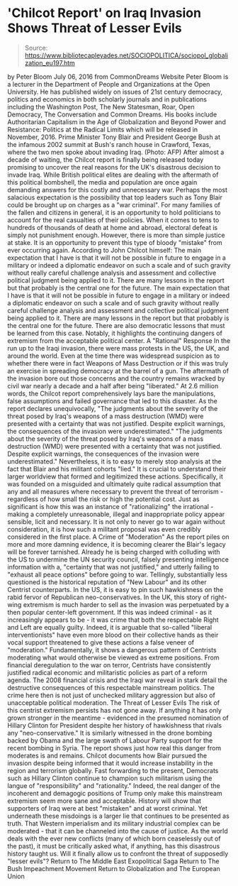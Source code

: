 # 'Chilcot Report' on Iraq Invasion Shows Threat of Lesser Evils

> Source: https://www.bibliotecapleyades.net/SOCIOPOLITICA/sociopol_globalization_eu197.htm

by Peter Bloom July 06, 2016 from CommonDreams Website
Peter Bloom is a lecturer in the Department of People and Organizations at the Open University.
He has published widely on issues of 21st century democracy, politics and economics in both scholarly journals and in publications including the Washington Post, The New Statesman, Roar, Open Democracy,
The Conversation and Common Dreams.
His books include Authoritarian Capitalism in the Age of Globalization and Beyond Power and Resistance: Politics at the Radical Limits which will be released in November, 2016.
Prime Minister Tony Blair and President George Bush
at the infamous 2002 summit at Bush's ranch house in Crawford, Texas,
where the two men spoke about invading Iraq.
(Photo: AFP)
After almost a decade of waiting, the Chilcot report is finally being released today promising to uncover the real reasons for the UK's disastrous decision to invade Iraq.
While British political elites are dealing with the aftermath of this political bombshell, the media and population are once again demanding answers for this costly and unnecessary war.
Perhaps the most salacious expectation is the possibility that top leaders such as Tony Blair could be brought up on charges as a "war criminal".
For many families of the fallen and citizens in general, it is an opportunity to hold politicians to account for the real casualties of their policies. When it comes to tens to hundreds of thousands of death at home and abroad, electoral defeat is simply not punishment enough.
However, there is more than simple justice at stake. It is an opportunity to prevent this type of bloody "mistake" from ever occurring again.
According to John Chilcot himself:
The main expectation that I have is that it will not be possible in future to engage in a military or indeed a diplomatic endeavor on such a scale and of such gravity without really careful challenge analysis and assessment and collective political judgment being applied to it. There are many lessons in the report but that probably is the central one for the future.
The main expectation that I have is that it will not be possible in future to engage in a military or indeed a diplomatic endeavor on such a scale and of such gravity without really careful challenge analysis and assessment and collective political judgment being applied to it.
There are many lessons in the report but that probably is the central one for the future.
There are also democratic lessons that must be learned from this case.
Notably, it highlights the continuing dangers of extremism from the acceptable political center.
A "Rational" Response
In the run up to the Iraqi invasion, there were mass protests in the US, the UK, and around the world.
Even at the time there was widespread suspicion as to whether there were in fact Weapons of Mass Destruction or if this was truly an exercise in spreading democracy at the barrel of a gun. The aftermath of the invasion bore out those concerns and the country remains wracked by civil war nearly a decade and a half after being "liberated."
At 2.6 million words, the Chilcot report comprehensively lays bare the manipulations, false assumptions and failed governance that led to this disaster.
As the report declares unequivocally,
"The judgments about the severity of the threat posed by Iraq's weapons of a mass destruction (WMD) were presented with a certainty that was not justified. Despite explicit warnings, the consequences of the invasion were underestimated."
"The judgments about the severity of the threat posed by Iraq's weapons of a mass destruction (WMD) were presented with a certainty that was not justified.
Despite explicit warnings, the consequences of the invasion were underestimated."
Nevertheless, it is to easy to merely stop analysis at the fact that Blair and his militant cohorts "lied."
It is crucial to understand their larger worldview that formed and legitimized these actions. Specifically, it was founded on a misguided and ultimately quite radical assumption that any and all measures where necessary to prevent the threat of terrorism - regardless of how small the risk or high the potential cost.
Just as significant is how this was an instance of "rationalizing" the irrational - making a completely unreasonable, illegal and inappropriate policy appear sensible, licit and necessary.
It is not only to never go to war again without consideration, it is how such a militant proposal was even credibly considered in the first place.
A Crime of "Moderation"
As the report piles on more and more damning evidence, it is becoming clearer the Blair's legacy will be forever tarnished.
Already he is being charged with colluding with the US to undermine the UN security council, falsely presenting intelligence information with a,
"certainty that was not justified," and utterly failing to "exhaust all peace options" before going to war.
Tellingly, substantially less questioned is the historical reputation of "New Labour" and its other Centrist counterparts.
In the US, it is easy to pin such hawkishness on the rabid fervor of Republican neo-conservatives. In the UK, this story of right-wing extremism is much harder to sell as the invasion was perpetuated by a then popular center-left government.
If this was indeed criminal - as it increasingly appears to be - it was crime that both the respectable Right and Left are equally guilty.
Indeed, it is arguable that so-called "liberal interventionists" have even more blood on their collective hands as their vocal support threatened to give these actions a false veneer of "moderation."
Fundamentally, it shows a dangerous pattern of Centrists moderating what would otherwise be viewed as extreme positions.
From financial deregulation to the war on terror, Centrists have consistently justified radical economic and militaristic policies as part of a reform agenda. The 2008 financial crisis and the Iraqi war reveal in stark detail the destructive consequences of this respectable mainstream politics.
The crime here then is not just of unchecked military aggression but also of unacceptable political moderation.
The Threat of Lesser Evils
The risk of this centrist extremism persists has not gone away.
If anything it has only grown stronger in the meantime - evidenced in the presumed nomination of Hillary Clinton for President despite her history of hawkishness that rivals any "neo-conservative."
It is similarly witnessed in the drone bombing backed by Obama and the large swath of Labour Party support for the recent bombing in Syria.
The report shows just how real this danger from moderates is and remains.
Chilcot documents how Blair pursued the invasion despite being informed that it would increase instability in the region and terrorism globally. Fast forwarding to the present, Democrats such as Hillary Clinton continue to champion such militarism using the langue of "responsibility" and "rationality."
Indeed, the real danger of the incoherent and demagogic positions of Trump only make this mainstream extremism seem more sane and acceptable.
History will show that supporters of Iraq were at best "mistaken" and at worst criminal. Yet underneath these misdoings is a larger lie that continues to be presented as truth.
That Western imperialism and its military industrial complex can be moderated - that it can be channeled into the cause of justice.
As the world deals with the ever new conflicts (many of which born ceaselessly out of the past), it must be critically asked what, if anything, has this disastrous history taught us.
Will it finally allow us to confront the threat of supposedly "lesser evils"?
Return to The Middle East Exopolitical Saga
Return to The Bush Impeachment Movement
Return to Globalization and The European Union
